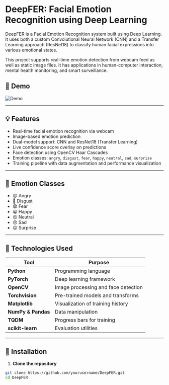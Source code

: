 # DeepFER: Facial Emotion Recognition using Deep Learning

DeepFER is a Facial Emotion Recognition system built using Deep Learning. It uses both a custom Convolutional Neural Network (CNN) and a Transfer Learning approach (ResNet18) to classify human facial expressions into various emotional states.

This project supports real-time emotion detection from webcam feed as well as static image files. It has applications in human-computer interaction, mental health monitoring, and smart surveillance.

## 📸 Demo
![Demo](https://github.com/yourusername/deepfer/assets/demo.gif) <!-- (replace or remove if not available) -->

---

## 💡 Features

- Real-time facial emotion recognition via webcam
- Image-based emotion prediction
- Dual-model support: CNN and ResNet18 (Transfer Learning)
- Live confidence score overlay on predictions
- Face detection using OpenCV Haar Cascades
- Emotion classes: `angry`, `disgust`, `fear`, `happy`, `neutral`, `sad`, `surprise`
- Training pipeline with data augmentation and performance visualization

---

## 🧠 Emotion Classes
- 😠 Angry
- 🤢 Disgust
- 😨 Fear
- 😀 Happy
- 😐 Neutral
- 😢 Sad
- 😲 Surprise

---

## 🔧 Technologies Used

| Tool | Purpose |
|------|---------|
| **Python** | Programming language |
| **PyTorch** | Deep learning framework |
| **OpenCV** | Image processing and face detection |
| **Torchvision** | Pre-trained models and transforms |
| **Matplotlib** | Visualization of training history |
| **NumPy & Pandas** | Data manipulation |
| **TQDM** | Progress bars for training |
| **scikit-learn** | Evaluation utilities |

---

## 🚀 Installation

1. **Clone the repository**
```bash
git clone https://github.com/yourusername/DeepFER.git
cd DeepFER

